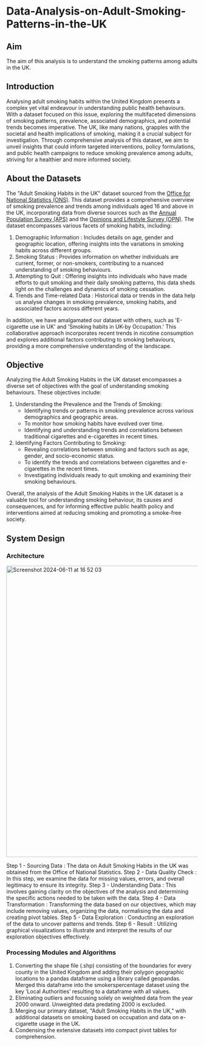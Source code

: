 # Data-Analysis-on-Adult-Smoking-Patterns-in-the-UK

## Aim
The aim of this analysis is to understand the smoking patterns among adults in the UK. 

## Introduction 
Analysing adult smoking habits within the United Kingdom presents a complex yet vital endeavour in understanding public health behaviours. With a dataset focused on this issue, exploring the multifaceted dimensions of smoking patterns, prevalence, associated demographics, and potential trends becomes imperative. The UK, like many nations, grapples with the societal and health implications of smoking, making it a crucial subject for investigation. Through comprehensive analysis of this dataset, we aim to unveil insights that could inform targeted interventions, policy formulations, and public health campaigns to reduce smoking prevalence among adults, striving for a healthier and more informed society.

## About the Datasets 
The "Adult Smoking Habits in the UK" dataset sourced from the [Office for National Statistics (ONS)](https://www.ons.gov.uk/). This dataset provides a comprehensive overview of smoking prevalence and trends among individuals aged 16 and above in the UK, incorporating data from diverse sources such as the [Annual Population Survey (APS)](https://www.ons.gov.uk/employmentandlabourmarket/peopleinwork/employmentandemployeetypes/methodologies/annualpopulationsurveyapsqmi) and the [Opinions and Lifestyle Survey (OPN)](https://www.ons.gov.uk/peoplepopulationandcommunity/healthandsocialcare/healthandlifeexpectancies/methodologies/opinionsandlifestylesurveyqmi). The dataset encompasses various facets of smoking habits, including:
1. Demographic Information : Includes details on age, gender and geographic location, offering insights into the variations in smoking habits across different groups.
2. Smoking Status : Provides information on whether individuals are current, former, or non-smokers, contributing to a nuanced understanding of smoking behaviours.
3. Attempting to Quit : Offering insights into individuals who have made efforts to quit smoking and their daily smoking patterns, this data sheds light on the challenges and dynamics of smoking cessation.
4. Trends and Time-related Data : Historical data or trends in the data help us analyse changes in smoking prevalence, smoking habits, and associated factors across different years.

In addition, we have amalgamated our dataset with others, such as 'E-cigarette use in UK' and 'Smoking habits in UK-by Occupation.' This collaborative approach incorporates recent trends in nicotine consumption and explores additional factors contributing to smoking behaviours, providing a more comprehensive understanding of the landscape.

## Objective 
Analyzing the Adult Smoking Habits in the UK dataset encompasses a diverse set of objectives with the goal of understanding smoking behaviours. These objectives include:
1. Understanding the Prevalence and the Trends of Smoking:
   * Identifying trends or patterns in smoking prevalence across various demographics and geographic areas.
   * To monitor how smoking habits have evolved over time.
   * Identifying and understanding trends and correlations between traditional cigarettes and e-cigarettes in recent times.
2. Identifying Factors Contributing to Smoking:
   * Revealing correlations between smoking and factors such as age, gender, and socio-economic status.
   * To identify the trends and correlations between cigarettes and e-cigarettes in the recent times.
   * Investigating individuals ready to quit smoking and examining their smoking behaviours.

Overall, the analysis of the Adult Smoking Habits in the UK dataset is a valuable tool for understanding smoking behaviour, its causes and consequences, and for informing effective public health policy and interventions aimed at reducing smoking and promoting a smoke-free society.

## System Design
### Architecture

<img width="767" alt="Screenshot 2024-06-11 at 16 52 03" src="https://github.com/SathyasriS27/Data-Analysis-on-Adult-Smoking-Patterns-in-the-UK/assets/80045599/913c5e4f-42ab-4028-9ac1-7ae09f483da0">


Step 1 - Sourcing Data : The data on Adult Smoking Habits in the UK was obtained from the Office of National Statistics.
Step 2 - Data Quality Check : In this step, we examine the data for missing values, errors, and overall legitimacy to ensure its integrity.
Step 3 - Understanding Data : This involves gaining clarity on the objectives of the analysis and determining the specific actions needed to be taken with the data.
Step 4 - Data Transformation : Transforming the data based on our objectives, which may include removing values, organizing the data, normalising the data and creating pivot tables.
Step 5 - Data Exploration : Conducting an exploration of the data to uncover patterns and trends.
Step 6 - Result : Utilizing graphical visualizations to illustrate and interpret the results of our exploration objectives effectively.

### Processing Modules and Algorithms
1. Converting the shape file (.shp) consisting of the boundaries for every county in the United Kingdom and adding their polygon geographic locations to a pandas dataframe using a library called geopandas. Merged this dataframe into the smokerspercentage dataset using the key ‘Local Authorities’ resulting to a dataframe with all values.
2. Eliminating outliers and focusing solely on weighted data from the year 2000 onward. Unweighted data predating 2000 is excluded.
3. Merging our primary dataset, "Adult Smoking Habits in the UK," with additional datasets on smoking based on occupation and data on e-cigarette usage in the UK.
4. Condensing the extensive datasets into compact pivot tables for comprehension.





